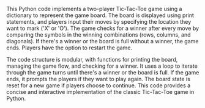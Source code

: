 This Python code implements a two-player Tic-Tac-Toe game using a dictionary to represent the game board. The board is displayed using print statements, and players input their moves by specifying the location they want to mark ('X' or 'O'). The game checks for a winner after every move by comparing the symbols in the winning combinations (rows, columns, and diagonals). If there's a winner or the board is full without a winner, the game ends. Players have the option to restart the game.

The code structure is modular, with functions for printing the board, managing the game flow, and checking for a winner. It uses a loop to iterate through the game turns until there's a winner or the board is full. If the game ends, it prompts the players if they want to play again. The board state is reset for a new game if players choose to continue. This code provides a concise and interactive implementation of the classic Tic-Tac-Toe game in Python.
